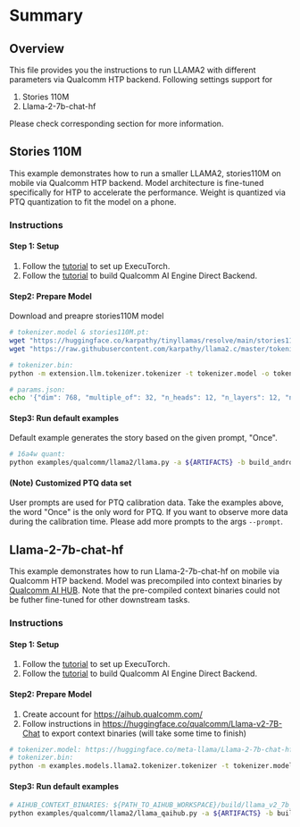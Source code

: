 # Summary

## Overview
This file provides you the instructions to run LLAMA2 with different parameters via Qualcomm HTP backend. Following settings support for
1. Stories 110M
2. Llama-2-7b-chat-hf

Please check corresponding section for more information.

## Stories 110M
This example demonstrates how to run a smaller LLAMA2, stories110M on mobile via Qualcomm HTP backend. Model architecture is fine-tuned specifically for HTP to accelerate the performance. Weight is quantized via PTQ quantization to fit the model on a phone.

### Instructions
#### Step 1: Setup
1. Follow the [tutorial](https://pytorch.org/executorch/main/getting-started-setup) to set up ExecuTorch.
2. Follow the [tutorial](https://pytorch.org/executorch/stable/build-run-qualcomm-ai-engine-direct-backend.html) to build Qualcomm AI Engine Direct Backend.

#### Step2: Prepare Model
Download and preapre stories110M model

```bash
# tokenizer.model & stories110M.pt:
wget "https://huggingface.co/karpathy/tinyllamas/resolve/main/stories110M.pt"
wget "https://raw.githubusercontent.com/karpathy/llama2.c/master/tokenizer.model"

# tokenizer.bin:
python -m extension.llm.tokenizer.tokenizer -t tokenizer.model -o tokenizer.bin

# params.json:
echo '{"dim": 768, "multiple_of": 32, "n_heads": 12, "n_layers": 12, "norm_eps": 1e-05, "vocab_size": 32000}' > params.json
```

#### Step3: Run default examples
Default example generates the story based on the given prompt, "Once".
```bash
# 16a4w quant:
python examples/qualcomm/llama2/llama.py -a ${ARTIFACTS} -b build_android -s ${SERIAL_NUM} -m ${SOC_MODEL} --ptq 16a4w --checkpoint stories110M --params params.json --tokenizer_model tokenizer.model --tokenizer_bin tokenizer.bin --prompt "Once"
```

#### (Note) Customized PTQ data set
User prompts are used for PTQ calibration data. Take the examples above, the word "Once" is the only word for PTQ. If you want to observe more data during the calibration time. Please add more prompts to the args `--prompt`.


## Llama-2-7b-chat-hf
This example demonstrates how to run Llama-2-7b-chat-hf on mobile via Qualcomm HTP backend. Model was precompiled into context binaries by [Qualcomm AI HUB](https://aihub.qualcomm.com/).
Note that the pre-compiled context binaries could not be futher fine-tuned for other downstream tasks.

### Instructions
#### Step 1: Setup
1. Follow the [tutorial](https://pytorch.org/executorch/main/getting-started-setup) to set up ExecuTorch.
2. Follow the [tutorial](https://pytorch.org/executorch/stable/build-run-qualcomm-ai-engine-direct-backend.html) to build Qualcomm AI Engine Direct Backend.

#### Step2: Prepare Model
1. Create account for https://aihub.qualcomm.com/
2. Follow instructions in https://huggingface.co/qualcomm/Llama-v2-7B-Chat to export context binaries (will take some time to finish)

```bash
# tokenizer.model: https://huggingface.co/meta-llama/Llama-2-7b-chat-hf/blob/main/tokenizer.model
# tokenizer.bin:
python -m examples.models.llama2.tokenizer.tokenizer -t tokenizer.model -o tokenizer.bin
```

#### Step3: Run default examples
```bash
# AIHUB_CONTEXT_BINARIES: ${PATH_TO_AIHUB_WORKSPACE}/build/llama_v2_7b_chat_quantized
python examples/qualcomm/llama2/llama_qaihub.py -a ${ARTIFACTS} -b build_android -s ${SERIAL_NUM} -m ${SOC_MODEL} --context_binaries ${AIHUB_CONTEXT_BINARIES} --tokenizer_bin tokenizer.bin --prompt "What is Python?"
```
